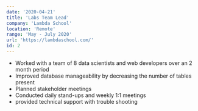 ```yaml
---
date: '2020-04-21'
title: 'Labs Team Lead'
company: 'Lambda School'
location: 'Remote'
range: 'May - July 2020'
url: 'https://lambdaschool.com/'
id: 2
---
```


- Worked with a team of 8 data scientists and web developers over an 2 month period
- Improved database manageability by decreasing the number of tables present
- Planned stakeholder meetings
- Conducted daily stand-ups and weekly 1:1 meetings
- provided technical support with trouble shooting
